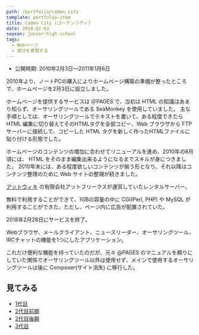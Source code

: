 ```yaml
---
path: /portfolio/coden_city
template: portfolio-item
title: Coden City (コーデンシティ)
date: 2010-02-03
season: junior-high-school
tags:
  - Webページ
  - 自分を表現する
---
```


- 公開時期: 2010年2月3日～2011年1月6日

2010年より、ノートPCの購入によりホームページ構築の準備が整ったところで、ホームページを2月3日に設立しました。

ホームページを提供するサービスは ＠PAGES で、当初は HTML の知識はあまり知らず、オーサリングツールである SeaMonkey を使用していました。
主な手順としては、オーサリングツールでテキストを書いて、ある程度できたら HTML 編集に切り替えてそのHTMLタグを全部コピー、Web ブラウザから FTP サーバーに接続して、コピーした HTML タグを新しく作ったHTMLファイルに貼り付ける形態でした。

ホームページのコンテンツの増加に合わせてリニューアルを進め、2010年の8月頃には、 HTML をそのまま編集出来るようになるまでスキルが身につきました。
2010年末には、ある程度欲しいコンテンツが揃う形となり、それ以降はコンテンツ整理のために Web サイトの整理が続きました。

<about-note title="@PAGES とは">

[アットウィキ](https://atwiki.jp/) の有限会社アットフリークスが運営していたレンタルサーバー。

無料で利用することができて、1GBの容量の中に CGI(Perl, PHP) や MySQL が利用することができた。ただし、ページ内に広告が配置されていた。

2018年2月28日にサービスを終了。

</about-note>

<about-note title="SeaMonkey とは" link="http://www.seamonkey-project.org/" linkname="SeaMonkey Project">

Webブラウザ、メールクライアント、ニュースリーダー、オーサリングツール、IRCチャットの機能を1つにしたアプリケーション。

これだけ便利な機能を持っていたのだが、元々 @PAGES のマニュアルを頼りにしていた関係でオーサリングツール以外は使用せず、メインで使用するオーサリングツールは後に Composer(サイト消失) に移行した。

</about-note>

## 見てみる
- [1代目](https://contents.aokashi.net/restore/coden_1)
- [2代目前期](https://contents.aokashi.net/restore/coden_2-1)
- [2代目後期](https://contents.aokashi.net/restore/coden_2-2)
- [3代目](https://contents.aokashi.net/restore/coden_3)
